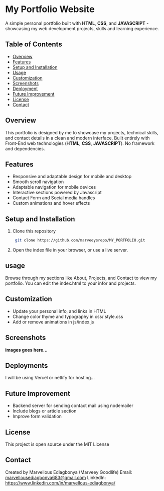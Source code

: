 # My Portfolio Website

A simple personal portfolio built with **HTML**, **CSS**, and **JAVASCRIPT** -  showcasing my web development projects, skills and learning experience.

## Table of Contents

- [Overview](#overview)
- [Features](#features)
- [Setup and Installation](#setup-and-installation)
- [Usage](#usage)
- [Customization](#customization)
- [Screenshots](#screenshots)
- [Deployment](#deployment)
- [Future Improvement](#future-improvement)
- [License](#license)
- [Contact](#contact)

## Overview

This portfolio is designed by me to showcase my projects, technical skills, and contact details in a clean and modern interface.
Built entirely with Front-End web technologies (**HTML**, **CSS**, **JAVASCRIPT**). No framework and dependencies.

## Features

- Responsive and adaptable design for mobile and desktop
- Smooth scroll navigation
- Adaptable navigation for mobile devices
- Interactive sections powered by Javascript
- Contact Form and Social media handles
- Custom animations and hover effects
  
## Setup and Installation

1. Clone this repository
   ```bash
    git clone https://github.com/marveeysrepo/MY_PORTFOLIO.git
   ```
2. Open the index file in your browser, or use a live server.

## usage

Browse through my sections like About, Projects, and Contact to view my portfolio.
You can edit the index.html to your infor and projects.

## Customization

- Update your personal info, and links in HTML
- Change color thyme and typography in css/ style.css
- Add or remove animations in js/index.js

## Screenshots

__images goes here...__

## Deployments

I will be using Vercel or netlify for hosting...

## Future Improvement

- Backend server for sending contact mail using nodemailer
- Include blogs or article section
- Improve form validation
  
## License

This project is open source under the MIT License

## Contact

Created by Marvellous Ediagbonya (Marveey Goodlife)
Email: marvellousediagbonya683@gmail.com
LinkedIn: https://www.linkedin.com/in/marvellous-ediagbonya/
